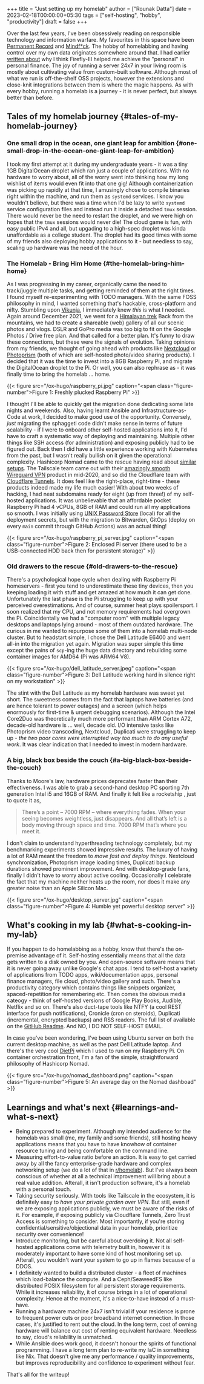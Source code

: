 +++
title = "Just setting up my homelab"
author = ["Rounak Datta"]
date = 2023-02-18T00:00:00+05:30
tags = ["self-hosting", "hobby", "productivity"]
draft = false
+++

Over the last few years, I've been obsessively reading on responsible technology and information warfare. My favourites in this space have been [Permanent Record](https://www.goodreads.com/book/show/46223297-permanent-record) and [Mindf\*ck](https://www.goodreads.com/en/book/show/52269471). The hobby of homelabbing and having control over my own data originates somewhere around that. I had earlier [written about](/posts/firefly) why I think Firefly-III helped me achieve the "personal" in personal finance. The joy of running a server 24x7 in your living room is mostly about cultivating value from custom-built software. Although most of what we run is off-the-shelf OSS projects, however the extensions and close-knit integrations between them is where the magic happens. As with every hobby, running a homelab is a journey - it is never perfect, but always better than before.


## Tales of my homelab journey {#tales-of-my-homelab-journey}


### One small drop in the ocean, one giant leap for ambition {#one-small-drop-in-the-ocean-one-giant-leap-for-ambition}

I took my first attempt at it during my undergraduate years - it was a tiny 1GB DigitalOcean droplet which ran just a couple of applications. With no hardware to worry about, all of the worry went into thinking how my long wishlist of items would even fit into that one gig! Although containerization was picking up rapidly at that time, I amusingly chose to compile binaries right within the machine, and run them as `systemd` services. I know you wouldn't believe, but there was a time when I'd be lazy to write `systemd` service configuration files and instead run it inside a detached `tmux` session. There would never be the need to restart the droplet, and we were high on hopes that the `tmux` sessions would never die! The cloud game is fun, with easy public IPv4 and all, but upgading to a high-spec droplet was kinda unaffordable as a college student. The droplet had its good times with some of my friends also deploying hobby applications to it - but needless to say, scaling up hardware was the need of the hour.


### The Homelab - Bring Him Home {#the-homelab-bring-him-home}

As I was progressing in my career, organically came the need to track/juggle multiple tasks, and getting reminded of them at the right times. I found myself re-experimenting with TODO managers. With the same FOSS philosophy in mind, I wanted something that's hackable, cross-platform and nifty. Stumbling upon [Vikunja](https://vikunja.io/), I immediately knew _this_ is what I needed. Again around December 2021, we went for a [Himalayan trek](/posts/himalayan-trek) Back from the mountains, we had to create a shareable (web) gallery of all our scenic photos and vlogs. DSLR and GoPro media was too big to fit on the Google Photos / Drive free plan. And that called for a better plan. It's funny to draw these connections, but these were the signals of evolution. Taking opinions from my friends, we thought of going ahead with products like [Nextcloud](https://nextcloud.com/) or [Photoprism](https://www.photoprism.app/) (both of which are self-hosted photo/video sharing products). I decided that it was the time to invest into a 8GB Raspberry Pi, and migrate the DigitalOcean droplet to the Pi. Or well, you can also rephrase as - it was finally time to bring the homelab ... home.

<a id="figure--fig:HL-0"></a>

{{< figure src="/ox-hugo/raspberry_pi.jpg" caption="<span class=\"figure-number\">Figure 1: </span>Freshly plucked Raspberry Pi" >}}

I thought I'll be able to quickly get the migration done dedicating some late nights and weekends. Also, having learnt Ansible and Infrastructure-as-Code at work, I decided to make good use of the opportunity. Conversely, _just_ migrating the sphaggeti code didn't make sense in terms of future scalability - if I were to onboard other self-hosted applications into it, I'd have to craft a systematic way of deploying and maintaining. Multiple other things like SSH access (for administration) and exposing publicly had to be figured out. Back then I did have a little experience working with Kubernetes from the past, but I wasn't really bullish on it given the operational complexity. Hashicorp Nomad came to the rescue having read about [similar](https://mrkaran.dev/posts/home-server-nomad/) [setups](https://github.com/assareh/home-lab). The Tailscale team came out with their [amazingly smooth Wireguard VPN](https://tailscale.com/blog/how-tailscale-works/) product in mid-2020, and so did the Cloudflare team with [Cloudflare Tunnels](https://blog.cloudflare.com/tunnel-for-everyone/). It does feel like the right-place, right-time - these products indeed made my life much easier! With about two weeks of hacking, I had neat subdomains ready for eight (up from three!) of my self-hosted applications. It was unbelievable that an affordable pocket Raspberry Pi had 4 vCPUs, 8GB of RAM and could run all my applications so smooth. I was initially using [UNIX Password Store](https://www.passwordstore.org/) (local) for all the deployment secrets, but with the migration to Bitwarden, GitOps (deploy on every `main` commit through GitHub Actions) was an actual thing!

<a id="figure--fig:HL-1"></a>

{{< figure src="/ox-hugo/raspberry_pi_server.jpg" caption="<span class=\"figure-number\">Figure 2: </span>Enclosed Pi server (there used to be a USB-connected HDD back then for persistent storage)" >}}


### Old drawers to the rescue {#old-drawers-to-the-rescue}

There's a psychological hope cycle when dealing with Raspberry Pi homeservers - first you tend to underestimate these tiny devices, then you keeping loading it with stuff and get amazed at how much it can get done. Unfortunately the last phase is the Pi struggling to keep up with your perceived overestimations. And of course, summer heat plays spoilersport. I soon realized that my CPU, and not memory requirements had overgrown the Pi. Coincidentally we had a "computer room" with multiple legacy desktops and laptops lying around - most of them outdated hardware. The curious in me wanted to repurpose some of them into a homelab multi-node cluster. But to headstart simple, I chose the Dell Latitude E6400 and went all-in into the migration yet again. Migration was super simple this time except the pains of `scp`-ing the huge data directory and rebuilding some container images for AMD64 (Pi was ARM64 V8).

<a id="figure--fig:HL-2"></a>

{{< figure src="/ox-hugo/dell_latitude_server.jpeg" caption="<span class=\"figure-number\">Figure 3: </span>Dell Latitude working hard in silence right on my workstation" >}}

The stint with the Dell Latitude as my homelab hardware was sweet yet short. The sweetness comes from the fact that laptops have batteries (and are hence tolerant to power outages) and a screen (which helps enormously for first-time &amp; urgent debugging scenarios). Although the Intel Core2Duo was theoretically much more performant than ARM Cortex A72, decade-old hardware is ... well, decade old. I/O intensive tasks like Photoprism video transcoding, Nextcloud, Duplicati were struggling to keep up - _the two poor cores were interrupted way too much to do any useful work_. It was clear indication that I needed to invest in modern hardware.


### A big, black box beside the couch {#a-big-black-box-beside-the-couch}

Thanks to Moore's law, hardware prices deprecates faster than their effectiveness. I was able to grab a second-hand desktop PC sporting 7th generation Intel i5 and 16GB of RAM. And finally it felt like a rocketship , just to quote it as,

> There’s a point – 7000 RPM – where everything fades. When your seeing becomes weightless, just disappears. And all that’s left is a body moving through space and time. 7000 RPM that’s where you meet it.

I don't claim to understand hyperthreading technology completely, but my benchmarking experiments showed impressive results. The luxury of having a lot of RAM meant the freedom to _move fast and deploy things_. Nextcloud synchronization, Photoprism image loading times, Duplicati backup durations showed prominent improvement. And with desktop-grade fans, finally I didn't have to worry about active cooling. Occasionally I celebrate the fact that my machine neither heats up the room, nor does it make any greater noise than an Apple Silicon Mac.

<a id="figure--fig:HL-3"></a>

{{< figure src="/ox-hugo/desktop_server.jpg" caption="<span class=\"figure-number\">Figure 4: </span>Humble yet powerful desktop server" >}}


## What's cooking in my lab {#what-s-cooking-in-my-lab}

If you happen to do homelabbing as a hobby, know that there's the on-premise advantage of it. Self-hosting essentially means that all the data gets written to a disk owned by you. And open-source software means that it is never going away unlike Google's chat apps. I tend to self-host a variety of applications from TODO apps, wiki/documentation apps, personal finance managers, file cloud, photo/video gallery and such. There's a productivity category which contains things like snippets organizer, spaced-repetition for remembering etc. Then comes the obvious media cateogy - think of self-hosted versions of Google Play Books, Audible, Netflix and so on. There's also duct-tape tools like NTFY (a cool REST interface for push notifications), Cronicle (cron on steroids), Duplicati (incremental, encrypted backups) and RSS readers. The full list of available on the [GitHub Readme](https://github.com/rounakdatta/homelab.setup#list-of-self-hosted-applications). And NO, I DO NOT SELF-HOST EMAIL.

In case you've been wondering, I've been using Ubuntu server on both the current desktop machine, as well as the past Dell Latitude laptop. And there's the very cool [DietPi](https://dietpi.com/) which I used to run on my Raspberry Pi. On container orchestration front, I'm a fan of the simple, straightforward philosophy of Hashicorp Nomad.

<a id="figure--fig:HL-4"></a>

{{< figure src="/ox-hugo/nomad_dashboard.png" caption="<span class=\"figure-number\">Figure 5: </span>An average day on the Nomad dashboad" >}}


## Learnings and what's next {#learnings-and-what-s-next}

-   Being prepared to experiment. Although my intended audience for the homelab was small (me, my family and some friends), still hosting heavy applications means that you have to have knowhow of container resource tuning and being comfortable on the command line.
-   Measuring effort-to-value ratio before an action. It is easy to get carried away by all the fancy enterprise-grade hardware and complex networking setup (we do a lot of that in [r/homelab](https://www.reddit.com/r/homelab/)). But I've always been conscious of whether at all a technical improvement will bring about a real value addition. Afterall, it isn't production software, it's a homelab with a personal touch.
-   Taking security seriously. With tools like Tailscale in the ecosystem, it is definitely easy to _have your private garden over VPN_. But still, even if we are exposing applications publicly, we must be aware of the risks of it. For example, if exposing publicly via Cloudflare Tunnels, Zero Trust Access is something to consider. Most importantly, if you're storing confidential/sensitive/objectional data in your homelab, prioritize security over convenience!
-   Introduce monitoring, but be careful about overdoing it. Not all self-hosted applications come with telemetry built in, however it is moderately important to have some kind of host monitoring set up. Afterall, you wouldn't want your system to go up in flames because of a DDOS.
-   I definitely wanted to build a distributed cluster - a fleet of machines which load-balance the compute. And a Ceph/SeaweedFS like distributed POSIX filesystem for all persistent storage requirements. While it increases reliability, it of course brings in a lot of operational complexity. Hence at the moment, it's a nice-to-have instead of a must-have.
-   Running a hardware machine 24x7 isn't trivial if your residence is prone to frequent power cuts or poor broadband internet connection. In those cases, it's justified to rent out the cloud. In the long term, cost of owning hardware will balance out cost of renting equivalent hardware. Needless to say, cloud's reliability is unmatched.
-   While Ansible does work good, it doesn't honour the spirits of functional programming. I have a long term plan to re-write my IaC in something like Nix. That doesn't give me any performance / quality improvements, but improves reproducibility and confidence to experiment without fear.

That's all for the writeup!
